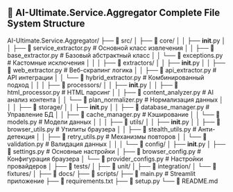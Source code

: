 ## 📁 AI-Ultimate.Service.Aggregator Complete File System Structure

AI-Ultimate.Service.Aggregator/
├── 📁 src/
│   ├── 📁 core/
│   │   ├── __init__.py
│   │   ├── 📄 service_extractor.py          # Основной класс извлечения
│   │   ├── 📄 base_extractor.py             # Базовый абстрактный класс
│   │   └── 📄 exceptions.py                 # Кастомные исключения
│   │
│   ├── 📁 extractors/
│   │   ├── __init__.py
│   │   ├── 📄 web_extractor.py              # Веб-скрапинг логика
│   │   ├── 📄 api_extractor.py              # API интеграции
│   │   └── 📄 hybrid_extractor.py           # Комбинированный подход
│   │
│   ├── 📁 processors/
│   │   ├── __init__.py
│   │   ├── 📄 html_processor.py             # HTML парсинг
│   │   ├── 📄 content_analyzer.py           # AI анализ контента
│   │   └── 📄 plan_normalizer.py            # Нормализация данных
│   │
│   ├── 📁 storage/
│   │   ├── __init__.py
│   │   ├── 📄 database_manager.py           # Управление БД
│   │   ├── 📄 cache_manager.py              # Кэширование
│   │   └── 📄 models.py                     # Модели данных
│   │
│   ├── 📁 utils/
│   │   ├── __init__.py
│   │   ├── 📄 browser_utils.py              # Утилиты браузера
│   │   ├── 📄 stealth_utils.py              # Анти-детекция
│   │   ├── 📄 retry_utils.py                # Механизмы повторов
│   │   └── 📄 validation.py                 # Валидация данных
│   │
│   └── 📁 config/
│       ├── __init__.py
│       ├── 📄 settings.py                   # Основные настройки
│       ├── 📄 browser_config.py             # Конфигурация браузера
│       └── 📄 provider_configs.py           # Настройки провайдеров
│
├── 📁 tests/
│   ├── 📁 unit/
│   ├── 📁 integration/
│   └── 📁 fixtures/
│
├── 📁 docs/
├── 📁 scripts/
├── 📄 main.py                               # Streamlit приложение
├── 📄 requirements.txt
├── 📄 setup.py
└── 📄 README.md